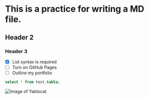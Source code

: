 # This is a practice for writing a MD file.
## Header 2
### Header 3


- [x] List syntax is required
- [ ] Turn on GitHub Pages
- [ ] Outline my portfolio

```sql
select * from test.table;
```

![Image of Yaktocat](https://octodex.github.com/images/yaktocat.png)
